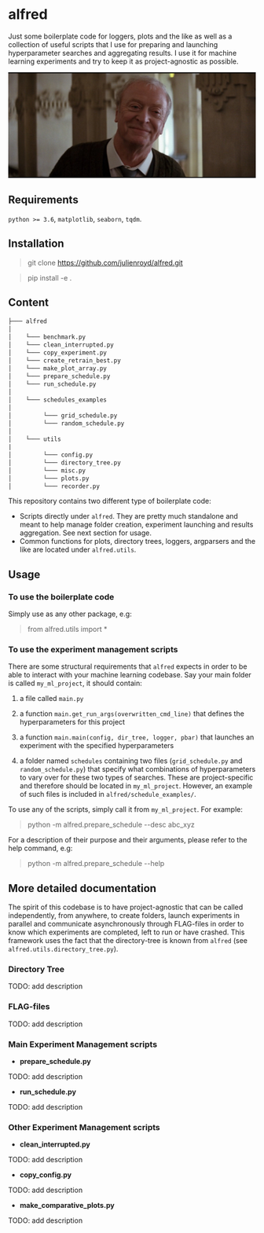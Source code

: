 # alfred

Just some boilerplate code for loggers, plots and the like as well as a collection of useful scripts that I use for preparing and launching hyperparameter searches and aggregating results. I use it for machine learning experiments and try to keep it as project-agnostic as possible.

![good_old_alfred](alfred.jpg)

## Requirements

`python >= 3.6`, `matplotlib`, `seaborn`, `tqdm`.

## Installation

  > git clone https://github.com/julienroyd/alfred.git
  
  > pip install -e .

## Content

    ├─── alfred
    │
    │    └─── benchmark.py
    │    └─── clean_interrupted.py
    │    └─── copy_experiment.py
    │    └─── create_retrain_best.py
    │    └─── make_plot_array.py
    │    └─── prepare_schedule.py
    │    └─── run_schedule.py
    │
    │    └─── schedules_examples
    │
    │         └─── grid_schedule.py
    │         └─── random_schedule.py
    │
    │    └─── utils
    |
    │         └─── config.py
    │         └─── directory_tree.py
    │         └─── misc.py
    │         └─── plots.py
    │         └─── recorder.py

This repository contains two different type of boilerplate code: 

* Scripts directly under `alfred`. They are pretty much standalone and meant to help manage folder creation, experiment launching and results aggregation. See next section for usage. 
* Common functions for plots, directory trees, loggers, argparsers and the like are located under `alfred.utils`. 


## Usage


### To use the boilerplate code

Simply use as any other package, e.g:

> from alfred.utils import *

### To use the experiment management scripts

There are some structural requirements that `alfred` expects in order to be able to interact with your machine learning codebase. Say your main folder is called `my_ml_project`, it should contain:

  1. a file called `main.py`
  2. a function `main.get_run_args(overwritten_cmd_line)` that defines the hyperparameters for this project
  3. a function `main.main(config, dir_tree, logger, pbar)` that launches an experiment with the specified hyperparameters
  
  4. a folder named `schedules` containing two files (`grid_schedule.py` and `random_schedule.py`) that specify what combinations of hyperparameters to vary over for these two types of searches. These are project-specific and therefore should be located in `my_ml_project`. However, an example of such files is included in `alfred/schedule_examples/`.

To use any of the scripts, simply call it from `my_ml_project`. For example:

> python -m alfred.prepare_schedule --desc abc_xyz

For a description of their purpose and their arguments, please refer to the help command, e.g:

> python -m alfred.prepare_schedule --help

## More detailed documentation

The spirit of this codebase is to have project-agnostic that can be called independently, from anywhere, to create folders, launch experiments in parallel and communicate asynchronously through FLAG-files in order to know which experiments are completed, left to run or have crashed. This framework uses the fact that the directory-tree is known from `alfred` (see `alfred.utils.directory_tree.py`). 

### Directory Tree

TODO: add description

### FLAG-files

TODO: add description

### Main Experiment Management scripts

* **prepare_schedule.py**

TODO: add description

* **run_schedule.py**

TODO: add description

### Other Experiment Management scripts

* **clean_interrupted.py**

TODO: add description

* **copy_config.py**

TODO: add description

* **make_comparative_plots.py**

TODO: add description

